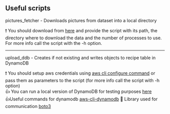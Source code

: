 ## Useful scripts

pictures_fetcher - Downloads pictures from dataset into a local directory


❗ You should download from [here](http://data.csail.mit.edu/im2recipe/recipe1M_layers.tar.gz) and provide the script with its path, the directory where to download the data and the number of processes to use.  
For more info call the script with the -h option.


---

upload_ddb - Creates if not existing and writes objects to recipe table in DynamoDB

❗ You should setup aws credentials using [aws cli configure command](https://docs.aws.amazon.com/cli/latest/userguide/cli-chap-getting-started.html) or pass them as parameters to the script (for more info call the script with -h option)  
👍 You can run a local version of DynamoDB for testing purposes [here](https://docs.aws.amazon.com/amazondynamodb/latest/developerguide/DynamoDBLocal.DownloadingAndRunning.html)  
👍Useful commands for dynamodb [aws-cli-dynamodb](https://docs.aws.amazon.com/cli/latest/reference/dynamodb/index.html)
📙 Library used for communication [boto3](https://boto3.amazonaws.com/v1/documentation/api/latest/index.html)  
